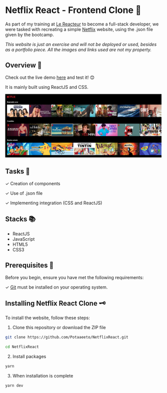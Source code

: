 # Netflix React - Frontend Clone 🔴

As part of my training at [Le Reacteur](https://www.lereacteur.io/) to become a full-stack developer, we were tasked with recreating a simple [Netflix](https://www.netflix.com/fr/) website, using the .json file given by the bootcamp.

_This website is just an exercise and will not be deployed or used, besides as a portfolio piece. All the images and links used are not my property._

## Overview 🚀

Check out the live demo [here](https://potaaeeto.github.io/NetflixReact/) and test it! 😊

It is mainly built using ReactJS and CSS.

<img src="./src/assets/imgs/desktop.png" alt="desktop netflix react page" width="500"/>

## Tasks 🧐

✓ Creation of components

✓ Use of .json file

✓ Implementing integration (CSS and ReactJS)

## Stacks 📚

- ReactJS
- JavaScript
- HTML5
- CSS3

## Prerequisites 🤔

Before you begin, ensure you have met the following requirements:

✓ [Git](https://git-scm.com/downloads) must be installed on your operating system.

## Installing Netflix React Clone 🗝️

To install the website, follow these steps:

1. Clone this repository or download the ZIP file

```bash
git clone https://github.com/Potaaeeto/NetflixReact.git
```

```bash
cd NetflixReact
```

2. Install packages

```bash
yarn
```

3. When installation is complete

```bash
yarn dev
```
